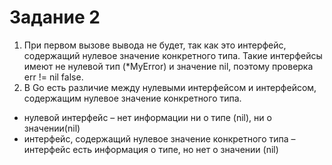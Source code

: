 # Задание 2

1)  При первом вызове вывода не будет, так как это интерфейс, содержащий нулевое значение конкретного типа. Такие интерфейсы имеют не нулевой тип (*MyError) и значение nil, поэтому проверка err != nil false.
2) В Go есть различие между нулевыми интерфейсом и интерфейсом, содержащим нулевое значение конкретного типа.
- нулевой интерфейс – нет информации ни о типе (nil), ни о значении(nil)
- интерфейс, содержащий нулевое значение конкретного типа – интерфейс есть информация о типе, но нет о значении (nil)